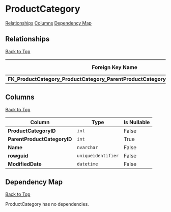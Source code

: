 # ProductCategory

[Relationships](#relationships)
[Columns](#columns)
[Dependency Map](#dependency-map)

## Relationships
[Back to Top](#productcategory)

Foreign Key Name | Foreign Key Column | Dependency Table | Dependency Key Column
-----------------|--------------------|------------------|----------------------
**FK_ProductCategory_ProductCategory_ParentProductCategoryID_ProductCategoryID** | `ParentProductCategoryID` | ProductCategory | `ProductCategoryID`

## Columns
[Back to Top](#productcategory)

Column | Type | Is Nullable
-------|------|------------
**ProductCategoryID** | `int` | False
**ParentProductCategoryID** | `int` | True
**Name** | `nvarchar` | False
**rowguid** | `uniqueidentifier` | False
**ModifiedDate** | `datetime` | False

## Dependency Map
[Back to Top](#productcategory)

ProductCategory has no dependencies.
